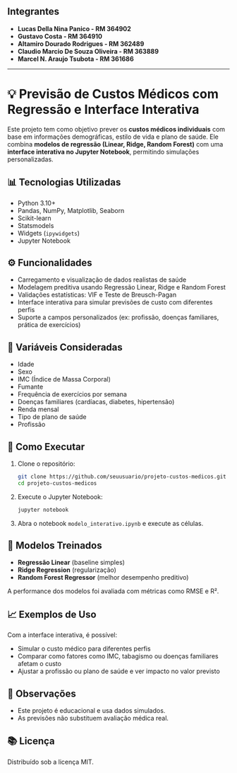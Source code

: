## **Integrantes**

- **Lucas Della Nina Panico - RM 364902**  
- **Gustavo Costa - RM 364910**  
- **Altamiro Dourado Rodrigues - RM 362489**  
- **Claudio Marcio De Souza Oliveira - RM 363889**  
- **Marcel N. Araujo Tsubota - RM 361686**


---

# 💡 Previsão de Custos Médicos com Regressão e Interface Interativa

Este projeto tem como objetivo prever os **custos médicos individuais** com base em informações demográficas, estilo de vida e plano de saúde. Ele combina **modelos de regressão (Linear, Ridge, Random Forest)** com uma **interface interativa no Jupyter Notebook**, permitindo simulações personalizadas.

## 📊 Tecnologias Utilizadas

- Python 3.10+
- Pandas, NumPy, Matplotlib, Seaborn
- Scikit-learn
- Statsmodels
- Widgets (`ipywidgets`)
- Jupyter Notebook

## ⚙️ Funcionalidades

- Carregamento e visualização de dados realistas de saúde
- Modelagem preditiva usando Regressão Linear, Ridge e Random Forest
- Validações estatísticas: VIF e Teste de Breusch-Pagan
- Interface interativa para simular previsões de custo com diferentes perfis
- Suporte a campos personalizados (ex: profissão, doenças familiares, prática de exercícios)

## 🧪 Variáveis Consideradas

- Idade
- Sexo
- IMC (Índice de Massa Corporal)
- Fumante
- Frequência de exercícios por semana
- Doenças familiares (cardíacas, diabetes, hipertensão)
- Renda mensal
- Tipo de plano de saúde
- Profissão

## 🚀 Como Executar

1. Clone o repositório:

   ```bash
   git clone https://github.com/seuusuario/projeto-custos-medicos.git
   cd projeto-custos-medicos
   ```

2. Execute o Jupyter Notebook:

   ```bash
   jupyter notebook
   ```

4. Abra o notebook `modelo_interativo.ipynb` e execute as células.

## 🧠 Modelos Treinados

- **Regressão Linear** (baseline simples)
- **Ridge Regression** (regularização)
- **Random Forest Regressor** (melhor desempenho preditivo)

A performance dos modelos foi avaliada com métricas como RMSE e R².

## 📈 Exemplos de Uso

Com a interface interativa, é possível:

- Simular o custo médico para diferentes perfis
- Comparar como fatores como IMC, tabagismo ou doenças familiares afetam o custo
- Ajustar a profissão ou plano de saúde e ver impacto no valor previsto

## 📌 Observações

- Este projeto é educacional e usa dados simulados.
- As previsões não substituem avaliação médica real.

## 📚 Licença

Distribuído sob a licença MIT.
